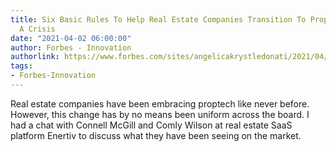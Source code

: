 ```yaml
---
title: Six Basic Rules To Help Real Estate Companies Transition To Proptech During
  A Crisis
date: "2021-04-02 06:00:00"
author: Forbes - Innovation
authorlink: https://www.forbes.com/sites/angelicakrystledonati/2021/04/02/six-basic-rules-to-help-real-estate-companies-transition-to-proptech-during-a-crisis/
tags:
- Forbes-Innovation
---
```

Real estate companies have been embracing proptech like never before. However, this change has by no means been uniform across the board. I had a chat with Connell McGill and Comly Wilson  at real estate SaaS platform Enertiv to discuss what they have been seeing on the market.